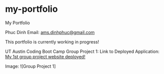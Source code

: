 # my-portfolio
My Portfolio

Phuc Dinh
Email: ams.dinhphuc@gmail.com

This portfolio is currently working in progress! 

UT Austin Coding Boot Camp Group Project 1: 
Link to Deployed Application: [My 1st group project website deployed!](https://lildano50.github.io/group-project-1/)

Image: ![Group Project 1]